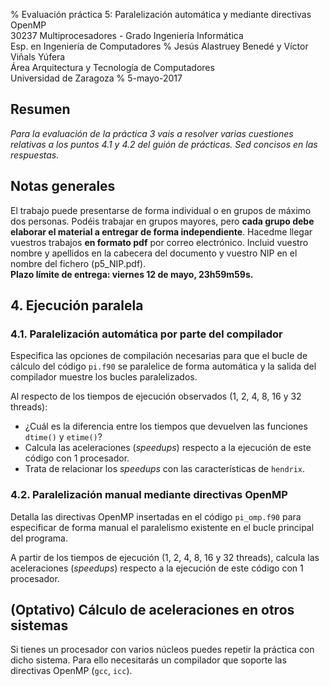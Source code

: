 % Evaluación práctica 5: Paralelización automática y mediante directivas OpenMP  
  30237 Multiprocesadores - Grado Ingeniería Informática  
  Esp. en Ingeniería de Computadores
% Jesús Alastruey Benedé y Víctor Viñals Yúfera  
  Área Arquitectura y Tecnología de Computadores  
  Universidad de Zaragoza
% 5-mayo-2017


## Resumen

_Para la evaluación de la práctica 3 vais a resolver varias cuestiones relativas
a los puntos 4.1 y 4.2 del guión de prácticas.
Sed concisos en las respuestas._

## Notas generales

El trabajo puede presentarse de forma individual o en grupos de máximo dos personas.
Podéis trabajar en grupos mayores, pero **cada grupo debe elaborar el material a entregar de forma independiente**.
Hacedme llegar vuestros trabajos **en formato pdf** por correo electrónico.
Incluid vuestro nombre y apellidos en la cabecera del documento y vuestro NIP en el nombre del fichero (p5_NIP.pdf).  
**Plazo límite de entrega: viernes 12 de mayo, 23h59m59s.**


## 4. Ejecución paralela

### 4.1. Paralelización automática por parte del compilador

Especifica las opciones de compilación necesarias para que
el bucle de cálculo del código `pi.f90` se paralelice de forma automática y
la salida del compilador muestre los bucles paralelizados.

Al respecto de los tiempos de ejecución observados (1, 2, 4, 8, 16 y 32 threads):

- ¿Cuál es la diferencia entre los tiempos que devuelven las funciones `dtime()` y `etime()`?
- Calcula las aceleraciones (_speedups_) respecto a la ejecución de este código con 1 procesador.
- Trata de relacionar los _speedups_ con las características de `hendrix`.

<!-- end of list -->


### 4.2. Paralelización manual mediante directivas OpenMP

Detalla las directivas OpenMP insertadas en el código `pi_omp.f90`
para especificar de forma manual el paralelismo existente en el bucle principal del programa.

A partir de los tiempos de ejecución (1, 2, 4, 8, 16 y 32 threads),
calcula las aceleraciones (_speedups_) respecto a la ejecución de este código con 1 procesador.


## (Optativo) Cálculo de aceleraciones en otros sistemas

Si tienes un procesador con varios núcleos puedes repetir la práctica con dicho sistema.
Para ello necesitarás un compilador que soporte las directivas OpenMP (`gcc`, `icc`).

